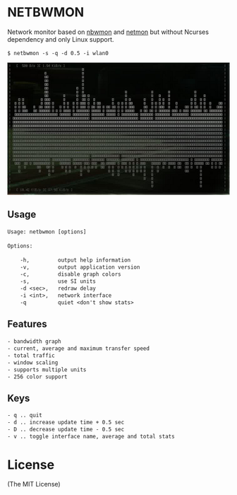 # NETBWMON

Network monitor based on [nbwmon](https://github.com/causes-/nbwmon) and 
[netmon](https://github.com/vurtun/netmon) but
without Ncurses dependency and only Linux support.

```
$ netbwmon -s -q -d 0.5 -i wlan0
```

![network monitor](/screen/screen.png?raw=true)

## Usage
```
Usage: netbwmon [options]

Options:

    -h,         output help information
    -v,         output application version
    -c,         disable graph colors
    -s,         use SI units
    -d <sec>,   redraw delay
    -i <int>,   network interface
    -q          quiet <don't show stats>
```

## Features

    - bandwidth graph
    - current, average and maximum transfer speed
    - total traffic
    - window scaling
    - supports multiple units
    - 256 color support

## Keys

    - q .. quit
    - d .. increase update time + 0.5 sec
    - D .. decrease update time - 0.5 sec
    - v .. toggle interface name, average and total stats

# License
(The MIT License)

